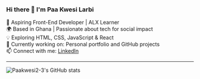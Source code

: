 ### Hi there 👋 I'm Paa Kwesi Larbi

🚀 Aspiring Front-End Developer | ALX Learner  
🌍 Based in Ghana | Passionate about tech for social impact  
💡 Exploring HTML, CSS, JavaScript & React  
💼 Currently working on: Personal portfolio and GitHub projects  
📫 Connect with me: [LinkedIn](https://www.linkedin.com/in/paa-kwesi-larbi-479724368)

---

![Paakwesi2-3's GitHub stats](https://github-readme-stats.vercel.app/api?username=Paakwesi2-3&show_icons=true&theme=tokyonight)
